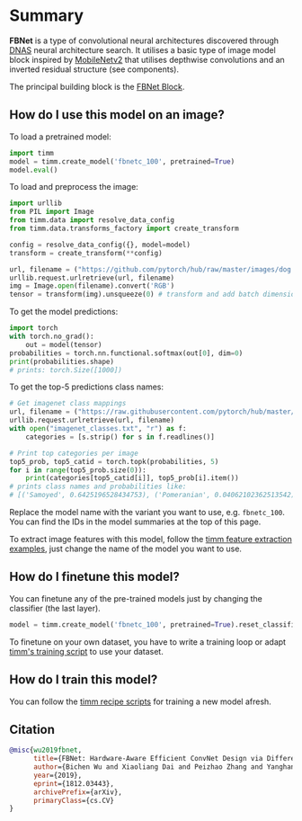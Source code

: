 # Summary

**FBNet** is a type of convolutional neural architectures discovered through [DNAS](https://paperswithcode.com/method/dnas) neural architecture search. It utilises a basic type of image model block inspired by [MobileNetv2](https://paperswithcode.com/method/mobilenetv2) that utilises depthwise convolutions and an inverted residual structure (see components).

The principal building block is the [FBNet Block](https://paperswithcode.com/method/fbnet-block).

## How do I use this model on an image?
To load a pretrained model:

```python
import timm
model = timm.create_model('fbnetc_100', pretrained=True)
model.eval()
```

To load and preprocess the image:
```python 
import urllib
from PIL import Image
from timm.data import resolve_data_config
from timm.data.transforms_factory import create_transform

config = resolve_data_config({}, model=model)
transform = create_transform(**config)

url, filename = ("https://github.com/pytorch/hub/raw/master/images/dog.jpg", "dog.jpg")
urllib.request.urlretrieve(url, filename)
img = Image.open(filename).convert('RGB')
tensor = transform(img).unsqueeze(0) # transform and add batch dimension
```

To get the model predictions:
```python
import torch
with torch.no_grad():
    out = model(tensor)
probabilities = torch.nn.functional.softmax(out[0], dim=0)
print(probabilities.shape)
# prints: torch.Size([1000])
```

To get the top-5 predictions class names:
```python
# Get imagenet class mappings
url, filename = ("https://raw.githubusercontent.com/pytorch/hub/master/imagenet_classes.txt", "imagenet_classes.txt")
urllib.request.urlretrieve(url, filename) 
with open("imagenet_classes.txt", "r") as f:
    categories = [s.strip() for s in f.readlines()]

# Print top categories per image
top5_prob, top5_catid = torch.topk(probabilities, 5)
for i in range(top5_prob.size(0)):
    print(categories[top5_catid[i]], top5_prob[i].item())
# prints class names and probabilities like:
# [('Samoyed', 0.6425196528434753), ('Pomeranian', 0.04062102362513542), ('keeshond', 0.03186424449086189), ('white wolf', 0.01739676296710968), ('Eskimo dog', 0.011717947199940681)]
```

Replace the model name with the variant you want to use, e.g. `fbnetc_100`. You can find the IDs in the model summaries at the top of this page.

To extract image features with this model, follow the [timm feature extraction examples](https://rwightman.github.io/pytorch-image-models/feature_extraction/), just change the name of the model you want to use.

## How do I finetune this model?
You can finetune any of the pre-trained models just by changing the classifier (the last layer).
```python
model = timm.create_model('fbnetc_100', pretrained=True).reset_classifier(NUM_FINETUNE_CLASSES)
```
To finetune on your own dataset, you have to write a training loop or adapt [timm's training
script](https://github.com/rwightman/pytorch-image-models/blob/master/train.py) to use your dataset.

## How do I train this model?

You can follow the [timm recipe scripts](https://rwightman.github.io/pytorch-image-models/scripts/) for training a new model afresh.

## Citation

```BibTeX
@misc{wu2019fbnet,
      title={FBNet: Hardware-Aware Efficient ConvNet Design via Differentiable Neural Architecture Search}, 
      author={Bichen Wu and Xiaoliang Dai and Peizhao Zhang and Yanghan Wang and Fei Sun and Yiming Wu and Yuandong Tian and Peter Vajda and Yangqing Jia and Kurt Keutzer},
      year={2019},
      eprint={1812.03443},
      archivePrefix={arXiv},
      primaryClass={cs.CV}
}
```

<!--
Type: model-index
Collections:
- Name: FBNet
  Paper:
    Title: 'FBNet: Hardware-Aware Efficient ConvNet Design via Differentiable Neural
      Architecture Search'
    URL: https://paperswithcode.com/paper/fbnet-hardware-aware-efficient-convnet-design
Models:
- Name: fbnetc_100
  In Collection: FBNet
  Metadata:
    FLOPs: 508940064
    Parameters: 5570000
    File Size: 22525094
    Architecture:
    - 1x1 Convolution
    - Convolution
    - Dense Connections
    - Dropout
    - FBNet Block
    - Global Average Pooling
    - Softmax
    Tasks:
    - Image Classification
    Training Techniques:
    - SGD with Momentum
    - Weight Decay
    Training Data:
    - ImageNet
    Training Resources: 8x GPUs
    ID: fbnetc_100
    LR: 0.1
    Epochs: 360
    Layers: 22
    Dropout: 0.2
    Crop Pct: '0.875'
    Momentum: 0.9
    Batch Size: 256
    Image Size: '224'
    Weight Decay: 0.0005
    Interpolation: bilinear
  Code: https://github.com/rwightman/pytorch-image-models/blob/9a25fdf3ad0414b4d66da443fe60ae0aa14edc84/timm/models/efficientnet.py#L985
  Weights: https://github.com/rwightman/pytorch-image-models/releases/download/v0.1-weights/fbnetc_100-c345b898.pth
  Results:
  - Task: Image Classification
    Dataset: ImageNet
    Metrics:
      Top 1 Accuracy: 75.12%
      Top 5 Accuracy: 92.37%
-->